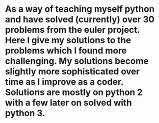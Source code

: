 # As a way of teaching myself python and have solved (currently) over 30 problems from the euler project. Here I give my solutions to the problems which I found more challenging. My solutions become slightly more sophisticated over time as I improve as a coder. Solutions are mostly on python 2 with a few later on solved with python 3.
